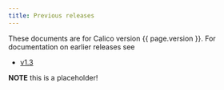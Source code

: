 ```yaml
---
title: Previous releases
---
```


These documents are for Calico version {{ page.version }}.  For documentation on earlier releases see

-  [v1.3]({{base}}/v1_3/docs)

**NOTE** this is a placeholder!
